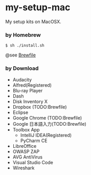 # my-setup-mac
My setup kits on MacOSX.


### by Homebrew

```shell
$ sh ./install.sh
```

@see [Brewfile](./Brewfile)

### by Download

- Audacity
- Alfred(Registered)
- Blu-ray Player
- Dash
- Disk Inventory X
- Dropbox (TODO:Brewfile)
- Eclipse
- Google Chrome (TODO:Brewfile)
- Google 日本語入力(TODO:Brewfile)
- Toolbox App
  - IntelliJ IDEA(Registered)
  - PyCharm CE
- LibreOffice
- OWASP ZAP
- AVG AntiVirus
- Visual Studio Code
- Wireshark
